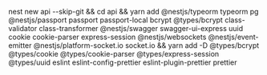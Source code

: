 nest new api --skip-git && cd api && yarn add @nestjs/typeorm typeorm pg @nestjs/passport passport passport-local bcrypt @types/bcrypt class-validator class-transformer @nestjs/swagger swagger-ui-express uuid cookie cookie-parser express-session @nestjs/websockets @nestjs/event-emitter @nestjs/platform-socket.io socket.io && yarn add -D @types/bcrypt @types/cookie @types/cookie-parser @types/express-session @types/uuid eslint eslint-config-prettier eslint-plugin-prettier prettier